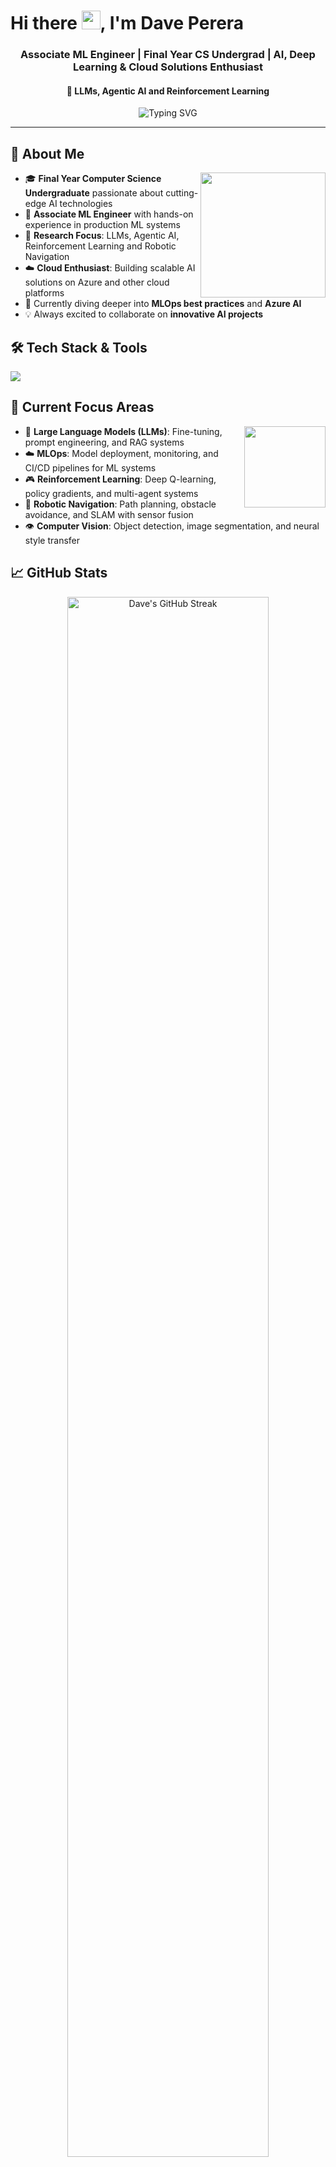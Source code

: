 # Hi there <img src="https://media.giphy.com/media/hvRJCLFzcasrR4ia7z/giphy.gif" width="30">, I'm Dave Perera

<h3 align="center">Associate ML Engineer | Final Year CS Undergrad | AI, Deep Learning & Cloud Solutions Enthusiast</h3>
<h4 align="center">🎯 LLMs, Agentic AI and Reinforcement Learning</h4>

<p align="center">
  <img src="https://readme-typing-svg.herokuapp.com?font=Fira+Code&pause=1000&color=B8860B&center=true&vCenter=true&width=435&lines=Machine+Learning+Engineer;AI+%26+Deep+Learning+Enthusiast;Cloud+Solutions+Developer;Always+learning+new+things!" alt="Typing SVG" />
</p>

---

## 🚀 About Me

<img align="right" src="https://media.giphy.com/media/v1.Y2lkPTc5MGI3NjExMG9yZ2FuaWRzN3UxaG9lb2hmNXh5dmgwbXM4NW9teDNxY3ZkYWtrZCZlcD12MV9zdGlja2Vyc19zZWFyY2gmY3Q9cw/QyJTDR8VkUtyKHNPm9/giphy.gif" width="200" style="vertical-align: top;"/>

- 🎓 **Final Year Computer Science Undergraduate** passionate about cutting-edge AI technologies
- 💼 **Associate ML Engineer** with hands-on experience in production ML systems
- 🔬 **Research Focus**: LLMs, Agentic AI, Reinforcement Learning and Robotic Navigation
- ☁️ **Cloud Enthusiast**: Building scalable AI solutions on Azure and other cloud platforms
- 🌱 Currently diving deeper into **MLOps best practices** and **Azure AI**
- 💡 Always excited to collaborate on **innovative AI projects**

## 🛠️ Tech Stack & Tools

<p align="left">
  <img src="https://skillicons.dev/icons?i=python,java,js,tensorflow,pytorch,sklearn,opencv,fastapi,flask,django,r,nodejs,docker,azure,terraform,postgresql,mongodb,mysql,redis,firebase,selenium,git,githubactions,anaconda,linux,ubuntu,ros,raspberrypi,postman,express,html,css,androidstudio,flutter,dart,blender,figma" />
</p>

## 🎯 Current Focus Areas

<img align="right" src="https://media.giphy.com/media/v1.Y2lkPWVjZjA1ZTQ3MXlle3bludXp6cThnZDA0MGx0NXV2d2pnYThrbXU2NmFuZWJjOWZ6aSZlcD12MV9zdGlja2Vyc19yZWxhdGVkJmN0PXM/cpzRH0kMVEGV8bVxLn/giphy.gif" width="130"/>

- 🧠 **Large Language Models (LLMs)**: Fine-tuning, prompt engineering, and RAG systems  
- ☁️ **MLOps**: Model deployment, monitoring, and CI/CD pipelines for ML systems  
- 🎮 **Reinforcement Learning**: Deep Q-learning, policy gradients, and multi-agent systems  
- 🤖 **Robotic Navigation**: Path planning, obstacle avoidance, and SLAM with sensor fusion  
- 👁️ **Computer Vision**: Object detection, image segmentation, and neural style transfer

## 📈 GitHub Stats

<div align="center">
  <img 
    src="https://github-readme-streak-stats.herokuapp.com/?user=daveshenal&theme=cream&hide_border=true&background=FFF8DC&stroke=CD853F&ring=DAA520&fire=B8860B&currStreakLabel=8B4513&sideLabels=A0522D&currStreakNum=8B4513&sideNums=A0522D" 
    alt="Dave's GitHub Streak" 
    width="80%" 
  />
</div>

<div align="center">
  <table>
    <tr>
      <td>
        <img 
          src="https://github-readme-stats.vercel.app/api?username=daveshenal&show_icons=true&theme=default&hide_border=true&count_private=true&bg_color=FFF8DC&title_color=B8860B&text_color=8B4513&icon_color=DAA520" 
          alt="Dave's GitHub Stats" 
          height="140"
        />
      </td>
      <td>
        <img 
          src="https://github-readme-stats.vercel.app/api/top-langs/?username=daveshenal&layout=compact&theme=default&hide_border=true&bg_color=FFF8DC&title_color=B8860B&text_color=8B4513" 
          alt="Most Used Languages" 
        />
      </td>
    </tr>
  </table>
</div>

## 🤝 Let's Connect!

I'm always excited to collaborate on innovative projects, discuss the latest in AI/ML, or share knowledge with the community. Feel free to reach out!

<p align="center">
  <a href="mailto:daveshenal281@gamil.com">
    <img src="https://img.shields.io/badge/Email-D2B48C?style=for-the-badge&logo=gmail&logoColor=8B4513&labelColor=F5DEB3" alt="Email"/>
  </a>
    <a href="https://linkedin.com/in/davesperera" target="_blank">
    <img src="https://img.shields.io/badge/LinkedIn-D2B48C?style=for-the-badge&logo=linkedin&logoColor=8B4513&labelColor=F5DEB3" alt="LinkedIn"/>
  </a>
  <a href="https://www.instagram.com/daveshenal" target="_blank">
    <img src="https://img.shields.io/badge/Instagram-D2B48C?style=for-the-badge&logo=instagram&logoColor=8B4513&labelColor=F5DEB3" alt="Instagram"/>
  </a>
</p>

---

<div align="center">
  <img src="https://komarev.com/ghpvc/?username=daveshenal&color=daa520&style=flat-square&label=Profile+Views" alt="Profile Views" />
</div>



